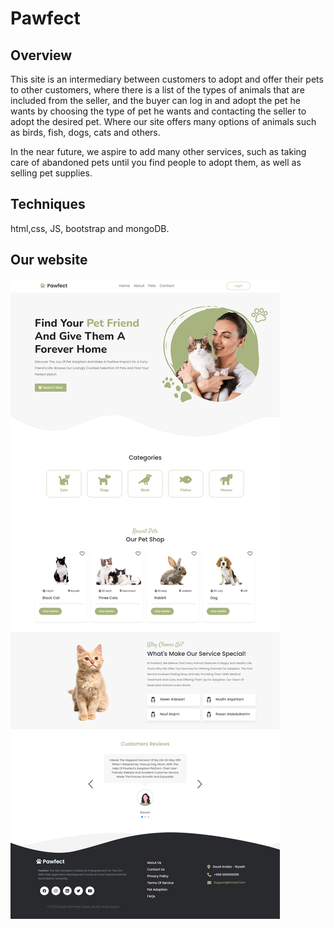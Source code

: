 # Pawfect
## Overview 
This site is an intermediary between customers to adopt and offer their pets to other customers, where there is a list of the types of animals that are included from the seller, and the buyer can log in and adopt the pet he wants by choosing the type of pet he wants and contacting the seller to adopt the desired pet.
Where our site offers many options of animals such as birds, fish, dogs, cats and others.

In the near future, we aspire to add many other services, such as taking care of abandoned pets until you find people to adopt them, as well as selling pet supplies.
## Techniques
html,css, JS, bootstrap and mongoDB.
## Our website
<img src="https://github.com/Mudhi24/Pawfect/blob/main/website.png">
